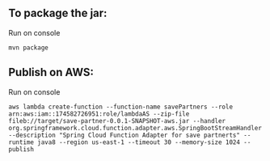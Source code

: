 ## To package the jar:

Run on console

``
mvn package
``
## Publish on AWS:

Run on console

``
aws lambda create-function --function-name savePartners --role arn:aws:iam::174582726951:role/lambdaAS --zip-file fileb://target/save-partner-0.0.1-SNAPSHOT-aws.jar --handler org.springframework.cloud.function.adapter.aws.SpringBootStreamHandler --description "Spring Cloud Function Adapter for save partnerts" --runtime java8 --region us-east-1 --timeout 30 --memory-size 1024 --publish
`` 
